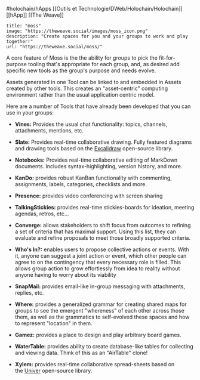 #holochain/hApps 
[[Outils et Technologie/DWeb/Holochain/Holochain]] [[hApp]]
[[The Weave]]

```embed
title: "moss"
image: "https://theweave.social/images/moss_icon.png"
description: "Create spaces for you and your groups to work and play together!"
url: "https://theweave.social/moss/"
```

A core feature of Moss is the the ability for groups to pick the fit-for-purpose tooling that's appropriate for each group, and, as desired add specific new tools as the group's purpose and needs evolve.

Assets generated in one Tool can be linked to and embedded in Assets created by other tools. This creates an "asset-centric" computing environment rather than the usual application centric model.

Here are a number of Tools that have already been developed that you can use in your groups:

- **Vines:** Provides the usual chat functionality: topics, channels, attachments, mentions, etc.

- **Slate:** Provides real-time collaborative drawing. Fully featured diagrams and drawing tools based on the [Excalidraw](https://excalidraw.com/) open-source library.

- **Notebooks:** Provides real-time collaborative editing of MarkDown documents. Includes syntax-highlighting, version history, and more.

- **KanDo:** provides robust KanBan functionality with commenting, assignments, labels, categories, checklists and more.

- **Presence:** provides video conferencing with screen sharing

- **TalkingStickies:** provides real-time stickies-boards for ideation, meeting agendas, retros, etc...

- **Converge:** allows stakeholders to shift focus from outcomes to refining a set of criteria that has maximal support. Using this list, they can evaluate and refine proposals to meet those broadly supported criteria.

- **Who's In?:** enables users to propose collective actions or events. With it, anyone can suggest a joint action or event, which other people can agree to on the contingency that every necessary role is filled. This allows group action to grow effortlessly from idea to reality without anyone having to worry about its viability

- **SnapMail:** provides email-like in-group messaging with attachments, replies, etc.

- **Where:** provides a generalized grammar for creating shared maps for groups to see the emergent "whereness" of each other across those them, as well as the grammatics to self-evolved these spaces and how to represent "location" in them.

- **Gamez:** provides a place to design and play arbitrary board games.

- **WaterTable:** provides ability to create database-like tables for collecting and viewing data. Think of this as an "AirTable" clone!

- **Xylem:** provides real-time collaborative spread-sheets based on the [Univer](https://github.com/dream-num/univer) open-source library.